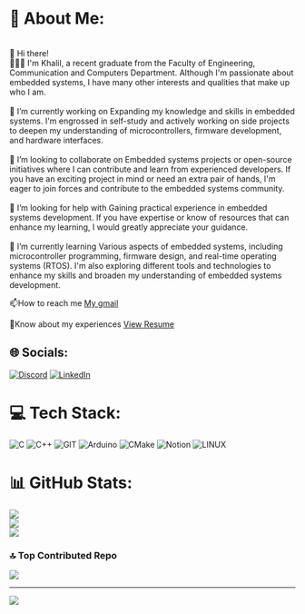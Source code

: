 # 💫 About Me:
<br>👋 Hi  there! <br>🙋🏻‍♂️ I'm Khalil, a recent graduate from the Faculty of Engineering, Communication and Computers Department. Although I'm passionate about embedded systems, I have many other interests and qualities that make up who I am.<br><br>🔭 I’m currently working on Expanding my knowledge and skills in embedded systems. I'm engrossed in self-study and actively working on side projects to deepen my understanding of microcontrollers, firmware development, and hardware interfaces.<br><br>👯 I’m looking to collaborate on Embedded systems projects or open-source initiatives where I can contribute and learn from experienced developers. If you have an exciting project in mind or need an extra pair of hands, I'm eager to join forces and contribute to the embedded systems community.<br><br>🤝 I’m looking for help with Gaining practical experience in embedded systems development. If you have expertise or know of resources that can enhance my learning, I would greatly appreciate your guidance.<br><br>🌱 I’m currently learning Various aspects of embedded systems, including microcontroller programming, firmware design, and real-time operating systems (RTOS). I'm also exploring different tools and technologies to enhance my skills and broaden my understanding of embedded systems development.<br>
<p>📫How to reach me <a href="mailto:kh.shabana1499@gmail.com" target="_blank">My gmail</a></p>
<p>📄Know about my experiences <a href="https://drive.google.com/file/d/1QXqU-hN7ER5BMBalI-e5a9NRcD5rRgQn/view?usp=sharing" target="_blank">View Resume</a></p>


## 🌐 Socials:
[![Discord](https://img.shields.io/badge/Discord-%237289DA.svg?logo=discord&logoColor=white)](https://discord.gg/khalil1499) [![LinkedIn](https://img.shields.io/badge/LinkedIn-%230077B5.svg?logo=linkedin&logoColor=white)](https://linkedin.com/in/https://www.linkedin.com/in/khalil-shabana/) 

# 💻 Tech Stack:
![C](https://img.shields.io/badge/c-%2300599C.svg?style=plastic&logo=c&logoColor=white) ![C++](https://img.shields.io/badge/c++-%2300599C.svg?style=plastic&logo=c%2B%2B&logoColor=white) ![GIT](https://img.shields.io/badge/Git-fc6d26?style=plastic&logo=git&logoColor=white) ![Arduino](https://img.shields.io/badge/-Arduino-00979D?style=plastic&logo=Arduino&logoColor=white) ![CMake](https://img.shields.io/badge/CMake-%23008FBA.svg?style=plastic&logo=cmake&logoColor=white) ![Notion](https://img.shields.io/badge/Notion-%23000000.svg?style=plastic&logo=notion&logoColor=white) ![LINUX](https://img.shields.io/badge/Linux-FCC624?style=plastic&logo=linux&logoColor=black)
# 📊 GitHub Stats:
![](https://github-readme-stats.vercel.app/api?username=khalil-shabana&theme=gruvbox&hide_border=false&include_all_commits=true&count_private=false)<br/>
![](https://github-readme-streak-stats.herokuapp.com/?user=khalil-shabana&theme=gruvbox&hide_border=false)<br/>
![](https://github-readme-stats.vercel.app/api/top-langs/?username=khalil-shabana&theme=gruvbox&hide_border=false&include_all_commits=true&count_private=false&layout=compact)

### 🔝 Top Contributed Repo
![](https://github-contributor-stats.vercel.app/api?username=khalil-shabana&limit=5&theme=dark&combine_all_yearly_contributions=true)

---
[![](https://visitcount.itsvg.in/api?id=khalil-shabana&icon=5&color=12)](https://visitcount.itsvg.in)

<!-- Proudly created with GPRM ( https://gprm.itsvg.in ) -->
